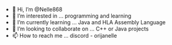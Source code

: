 - 👋 Hi, I’m @Nelle868
- 👀 I’m interested in ... programming and learning
- 🌱 I’m currently learning ... Java and HLA Assembly Language   
- 💞️ I’m looking to collaborate on ... C++ or Java projects 
- 📫 How to reach me ... discord - orijanelle

<!---
Nelle868/Nelle868 is a ✨ special ✨ repository because its `README.md` (this file) appears on your GitHub profile.
You can click the Preview link to take a look at your changes.
--->
